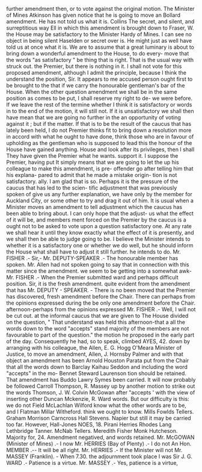 further amendment then, or to vote against the original motion. The Minister of Mines Atkinson has given notice that he is going to move an Bollard amendment. He has not told us what it is. Collins The secret, and silent, and surreptitious way Ell in which this amendment is brought down to Fraser, W. the House may be satisfactory to the Minister Hardy of Mines. I can see no object in being silent Haselden or secret over is. He might just as well have told us at once what it is. We are to assume that a great luminary is about to bring down a wonderful amendment to the House, to do every- move that the words "as satisfactory " be thing that is right. That is the usual way with struck out. the Premier, but there is nothing in it. I shall not vote for this proposed amendment, although I admit the principle, because I think the understand the position, Sir. It appears to me accused person ought first to be brought to the that if we carry the honourable gentleman's bar of the House. When the other question amendment we shall be in the same position as comes to be put, I shall reserve my right to de- we were before. If we leave the rest of the termine whether I think it is satisfactory or words in to the end of the motion, it will still not. If it is unsatisfactory we shall then have mean that we are going no further in the an opportunity of voting against it ; but if the matter. If that is to be the result of the caucus that has lately been held, I do not Premier thinks fit to bring down a resolution more in accord with what he ought to have done, think those who are in favour of upholding as the gentleman who is supposed to lead this the honour of the House have gained anything. House and look after its privileges, then I shall They have given the Premier what he wants. support it. I suppose the Premier, having put It simply means that we are going to let the up his colleague to make this amendment, is pre- offender go after telling him that his explana- pared to admit that he made a mistake origin- tion is not satisfactory. ally. I am glad that is so. Perhaps it is the pressure of the caucus that has led to the scien- tific adjustment that was previously spoken of give us any further explanation, we have only by the member for Auckland City, or some other to try and drag it out of him. It is usual when a Minister moves an amendment to tell adjustment which the caucus has been able to bring about. I can only hope that the adjust- us what the effect of it will be, and members ment forced on the Premier by the caucus is a ought not to be asked to vote upon a question satisfactory one. At any rate we shall hear it until they know exactly what the effect of it is presently, and we shall then be able to judge going to be. I believe the Minister intends to whether it is a satisfactory one or whether we do well, but he should inform the House what shall have to adjust it still further. he intends to do. Mr. FISHER .- Sir,- Mr. DEPUTY-SPEAKER .- The honourable member has spoken. Mr. Allen had not spoken going to say that in connection with this matter since the amendment. we seem to be getting into a somewhat awk- Mr. FISHER .- When the Premier submitted ward and perhaps difficult position. Sir, it is the fresh amendment. quite evident from the amendment that has Mr. DEPUTY - SPEAKER. - There is no been moved that the Premier has discovered, fresh amendment before the Chair. There can perhaps from the opinions expressed during the be only one amendment before the Chair. afternoon-perhaps from the opinions expressed Mr. FISHER .- Well, I will not be cut out. at the informal caucus that we are given to The House divided on the question, " That understand was held this afternoon-that a all the words down to the word "accepts" stand majority of the members are not favourable to part of the question." the motion he proposed in the early part of the day. Consequently he had, so to speak, climbed AYES, 42. down by arranging with his colleague, the Allen, E. G. Hogg O'Meara Minister of Justice, to move an amendment, Allen, J. Hornsby Palmer and with that object an amendment has been Arnold Houston Parata put from the Chair that all the words down to Barclay Kaihau Seddon and including the word "accepts" in the mo- Bennet Steward Laurenson tion should be retained. That amendment has Buddo Lawry Symes been carried. It will now probably be followed Carroll Thompson, R. Massey up by another motion to strike out the words Thomson, J. W. Colvin McGowan after "accepts ' with the view of inserting other Duncan Mckenzie, R. Ward words. But our difficulty is this: we do not Field McLachlan Wilford know what the other words are to be, and I Flatman Millar Witheford. think we ought to know. Mills Fowlds Tellers. Graham Morrison Carncross Hall Stevens. Napier but still it may be carried too far. However, Hall-Jones NOES, 18. Pirani Herries Rhodes Lang Lethbridge Tanner. McNab Tellers. Meredith Fisher Monk Hutcheson. Majority for, 24. Amendment negatived, and words retained. Mr. McGOWAN (Minister of Mines) .- I now Mr. HERRIES (Bay of Plenty) .- I do not An Hon. MEMBER .-- It will be all right. Mr. HERRIES .- If the Minister will not Mr. MASSEY (Franklin). - When 7.30. the adjournment took place I was Sir J. G. WARD .- Patience is a virtue. Mr. MASSEY .- Yes, patience is a virtue, 